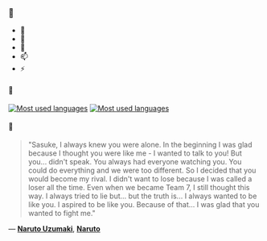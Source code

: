 ### 👋

- 🔭
- 🌱
- 💬
- 📫
- ⚡

#### 🧏

[![Most used languages](https://github-readme-stats-aynah.vercel.app/api/top-langs/?username=aynh&theme=solarized-dark&langs_count=6&layout=compact&hide_title=true)](https://github.com/anuraghazra/github-readme-stats#gh-dark-mode-only)
[![Most used languages](https://github-readme-stats-aynah.vercel.app/api/top-langs/?username=aynh&theme=solarized-light&langs_count=6&layout=compact&hide_title=true)](https://github.com/anuraghazra/github-readme-stats#gh-light-mode-only)

#### 💬

> "Sasuke, I always knew you were alone. In the beginning I was glad because I thought you were like me - I wanted to talk to you! But you... didn't speak. You always had everyone watching you. You could do everything and we were too different. So I decided that you would become my rival. I didn't want to lose because I was called a loser all the time. Even when we became Team 7, I still thought this way. I always tried to lie but... but the truth is... I always wanted to be like you. I aspired to be like you. Because of that... I was glad that you wanted to fight me."

&mdash; [**Naruto Uzumaki**](https://myanimelist.net/character.php?q=Naruto%20Uzumaki&cat=character), [**Naruto**](https://myanimelist.net/search/all?q=Naruto&cat=all)

